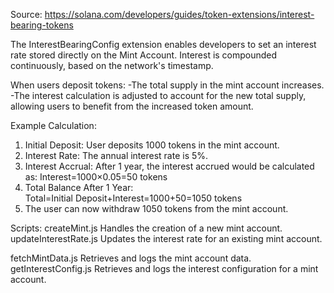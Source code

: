 Source: https://solana.com/developers/guides/token-extensions/interest-bearing-tokens

The InterestBearingConfig extension enables developers to set an interest rate stored directly on the Mint Account. Interest is compounded continuously, based on the network's timestamp.

When users deposit tokens:
-The total supply in the mint account increases.
-The interest calculation is adjusted to account for the new total supply, allowing users to benefit from the increased token amount.

Example Calculation:
1. Initial Deposit: User deposits 1000 tokens in the mint account.
2. Interest Rate: The annual interest rate is 5%.
3. Interest Accrual: After 1 year, the interest accrued would be calculated as:
Interest=1000×0.05=50 tokens
4. Total Balance After 1 Year:
Total=Initial Deposit+Interest=1000+50=1050 tokens
5. The user can now withdraw 1050 tokens from the mint account.

Scripts: 
createMint.js		Handles the creation of a new mint account.
updateInterestRate.js	Updates the interest rate for an existing mint account.

fetchMintData.js	Retrieves and logs the mint account data.
getInterestConfig.js	Retrieves and logs the interest configuration for a mint account.


